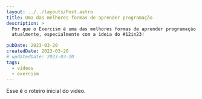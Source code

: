 ```yaml
---
layout: ../../layouts/Post.astro
title: Uma das melhores formas de aprender programação
description: >
  Por que o Exercism é uma das melhores formas de aprender programação
  atualmente, especialmente com a ideia do #12in23!

pubDate: 2023-03-20
createdDate: 2023-03-20
# updatedDate: 2023-03-20
tags:
  - vídeos
  - exercism
---
```


Esse é o roteiro inicial do vídeo.
